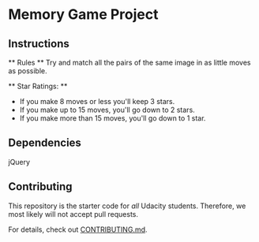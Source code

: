 # Memory Game Project

## Instructions

** Rules **
Try and match all the pairs of the same image in as little moves as possible.

** Star Ratings: **
* If you make 8 moves or less you'll keep 3 stars.
* If you make up to 15 moves, you'll go down to 2 stars.
* If you make more than 15 moves, you'll go down to 1 star.

## Dependencies
jQuery


## Contributing

This repository is the starter code for _all_ Udacity students. Therefore, we most likely will not accept pull requests.

For details, check out [CONTRIBUTING.md](CONTRIBUTING.md).
